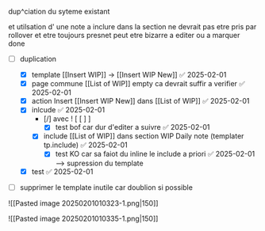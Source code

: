 

dup^ciation du syteme existant 

et 
utilsation d' une note a inclure dans la section 
ne devrait pas etre pris par rollover et etre toujours presnet 
peut etre bizarre a editer ou a marquer done 

- [ ]  duplication 
	- [x] template [[Insert WIP]] -> [[Insert WIP New]] ✅ 2025-02-01
	- [x] page commune [[List  of WIP]] empty ca devrait suffir a verifier ✅ 2025-02-01
	- [x] action Insert [[Insert WIP New]] dans  [[List  of WIP]] ✅ 2025-02-01
	- [x] inlcude ✅ 2025-02-01
		- [/] avec ! [ [ ] ]
			- [x] test bof car dur d'editer a suivre ✅ 2025-02-01
		- [x] include [[List  of WIP]] dans section WIP Daily note (templater tp.include) ✅ 2025-02-01
			- [x] test KO car sa faiot du inline le include a priori ✅ 2025-02-01
			      --> supression du template
	- [x] test ✅ 2025-02-01

- [ ] supprimer le template inutile car doublion si possible 



![[Pasted image 20250201010323-1.png|150]]

![[Pasted image 20250201010335-1.png|150]]